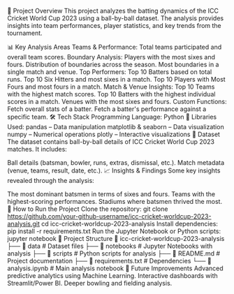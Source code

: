 📌 Project Overview
This project analyzes the batting dynamics of the ICC Cricket World Cup 2023 using a ball-by-ball dataset. The analysis provides insights into team performances, player statistics, and key trends from the tournament.

📊 Key Analysis Areas
Teams & Performance: Total teams participated and overall team scores.
Boundary Analysis:
Players with the most sixes and fours.
Distribution of boundaries across the season.
Most boundaries in a single match and venue.
Top Performers:
Top 10 Batters based on total runs.
Top 10 Six Hitters and most sixes in a match.
Top 10 Players with Most Fours and most fours in a match.
Match & Venue Insights:
Top 10 Teams with the highest match scores.
Top 10 Batters with the highest individual scores in a match.
Venues with the most sixes and fours.
Custom Functions:
Fetch overall stats of a batter.
Fetch a batter's performance against a specific team.
🛠️ Tech Stack
Programming Language: Python 🐍
Libraries Used:
pandas – Data manipulation
matplotlib & seaborn – Data visualization
numpy – Numerical operations
plotly – Interactive visualizations
📂 Dataset
The dataset contains ball-by-ball details of ICC Cricket World Cup 2023 matches. It includes:

Ball details (batsman, bowler, runs, extras, dismissal, etc.).
Match metadata (venue, teams, result, date, etc.).
📈 Insights & Findings
Some key insights revealed through the analysis:

The most dominant batsmen in terms of sixes and fours.
Teams with the highest-scoring performances.
Stadiums where batsmen thrived the most.
🔧 How to Run the Project
Clone the repository:
git clone https://github.com/your-github-username/icc-cricket-worldcup-2023-analysis.git
cd icc-cricket-worldcup-2023-analysis
Install dependencies:
pip install -r requirements.txt
Run the Jupyter Notebook or Python scripts:
jupyter notebook
📂 Project Structure
📁 icc-cricket-worldcup-2023-analysis
├── 📂 data              # Dataset files
├── 📂 notebooks         # Jupyter Notebooks with analysis
├── 📂 scripts           # Python scripts for analysis
├── 📜 README.md         # Project documentation
├── 📜 requirements.txt  # Dependencies
└── 📜 analysis.ipynb    # Main analysis notebook
📌 Future Improvements
Advanced predictive analytics using Machine Learning.
Interactive dashboards with Streamlit/Power BI.
Deeper bowling and fielding analysis.
